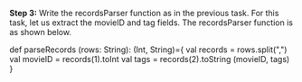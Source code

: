 **Step 3:** Write the recordsParser function as in the previous task. For this task, let us extract the movieID and tag fields. The recordsParser function is as shown below.

def parseRecords (rows: String): (Int, String)={
val records = rows.split(",")
val movieID = records(1).toInt
val tags = records(2).toString
(movieID, tags)
}


